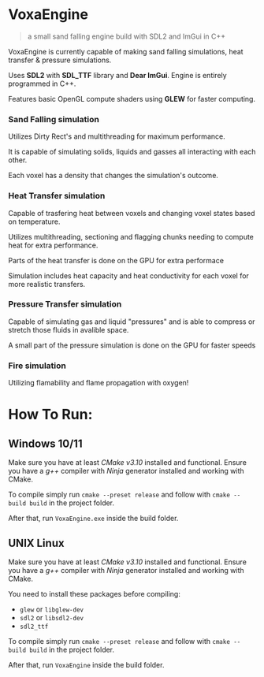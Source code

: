 # **VoxaEngine**
> a small sand falling engine build with SDL2 and ImGui in C++

VoxaEngine is currently capable of making sand falling simulations, heat transfer & pressure simulations.

Uses **SDL2** with **SDL_TTF** library and **Dear ImGui**. Engine is entirely programmed in C++.

Features basic OpenGL compute shaders using **GLEW** for faster computing.

### Sand Falling simulation
Utilizes Dirty Rect's and multithreading for maximum performance.

It is capable of simulating solids, liquids and gasses all interacting with each other.

Each voxel has a density that changes the simulation's outcome.

### Heat Transfer simulation
Capable of trasfering heat between voxels and changing voxel states based on temperature.

Utilizes multithreading, sectioning and flagging chunks needing to compute heat for extra performance.

Parts of the heat transfer is done on the GPU for extra performace

Simulation includes heat capacity and heat conductivity for each voxel for more realistic transfers.

### Pressure Transfer simulation
Capable of simulating gas and liquid "pressures" and is able to compress or stretch those fluids in avalible space.

A small part of the pressure simulation is done on the GPU for faster speeds

### Fire simulation
Utilizing flamability and flame propagation with oxygen!

# How To Run:

## Windows 10/11

Make sure you have at least *CMake v3.10* installed and functional. Ensure you have a *g++* compiler with *Ninja* generator installed and working with CMake. 

To compile simply run `cmake --preset release` and follow with `cmake --build build` in the project folder.

After that, run `VoxaEngine.exe` inside the build folder.

## UNIX Linux

Make sure you have at least *CMake v3.10* installed and functional. Ensure you have a *g++* compiler with *Ninja* generator installed and working with CMake. 

You need to install these packages before compiling:
- `glew` or `libglew-dev`
- `sdl2` or `libsdl2-dev`
- `sdl2_ttf`

To compile simply run `cmake --preset release` and follow with `cmake --build build` in the project folder.

After that, run `VoxaEngine` inside the build folder.